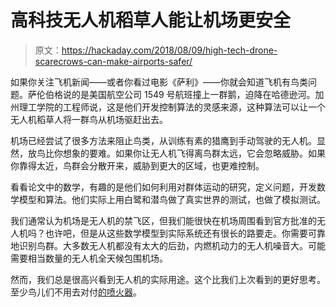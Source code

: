 # 高科技无人机稻草人能让机场更安全

> 原文：<https://hackaday.com/2018/08/09/high-tech-drone-scarecrows-can-make-airports-safer/>

如果你关注飞机新闻——或者你看过电影《萨利》——你就会知道飞机有鸟类问题。萨伦伯格说的是美国航空公司 1549 号航班撞上一群鹅，迫降在哈德逊河。加州理工学院的工程师说，这是他们开发控制算法的灵感来源，这种算法可以让一个无人机稻草人将一群鸟从机场驱赶出去。

机场已经尝试了很多方法来阻止鸟类，从训练有素的猎鹰到手动驾驶的无人机。显然，放鸟比你想象的要难。如果你让无人机飞得离鸟群太远，它会忽略威胁。如果你靠得太近，鸟群会分散开来，威胁到更大的区域，也更难控制。

看看论文中的数学，有趣的是他们如何利用对群体运动的研究，定义问题，开发数学模型和算法。他们实际上用白鹭和潜鸟做了真实世界的测试，也做了模拟测试。

我们通常认为机场是无人机的禁飞区，但我们能很快在机场周围看到官方批准的无人机吗？也许吧，但是从这些数学模型到实际系统还有很长的路要走。你需要可靠地识别鸟群。大多数无人机都没有太大的后劲，内燃机动力的无人机噪音大。可能需要相当数量的无人机全天候包围机场。

然而，我们总是很高兴看到无人机的实际用途。这个比我们上次看到的更好思考。至少鸟儿们不用去对付[的喷火器](https://hackaday.com/2017/12/03/flame-throwing-drone-is-actually-useful/)。